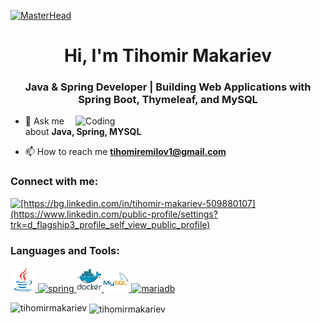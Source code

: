 [![MasterHead](https://res.cloudinary.com/dfrjvftfv/image/upload/v1729012871/Java_copy_tptyq7.jpg)](https://tihomirmakariev.io)


<h1 align="center">Hi, I'm Tihomir Makariev</h1>
<h3 align="center">Java & Spring Developer | Building Web Applications with Spring Boot, Thymeleaf, and MySQL</h3>
<img align="right" alt="Coding" width="400" src="https://res.cloudinary.com/dfrjvftfv/image/upload/v1728998460/Codding_gift_vu4sef.gif">

- 💬 Ask me about **Java, Spring, MYSQL**

- 📫 How to reach me **tihomiremilov1@gmail.com**

<h3 align="left">Connect with me:</h3>
<p align="left">
<a href="https://www.linkedin.com/in/tihomir-makariev-509880107/" target="blank](https://www.linkedin.com/public-profile/settings?trk=d_flagship3_profile_self_view_public_profile)"><img align="center" src="https://raw.githubusercontent.com/rahuldkjain/github-profile-readme-generator/master/src/images/icons/Social/linked-in-alt.svg" alt="[https://bg.linkedin.com/in/tihomir-makariev-509880107](https://www.linkedin.com/public-profile/settings?trk=d_flagship3_profile_self_view_public_profile)" height="30" width="40" /></a>
</p>

<h3 align="left">Languages and Tools:</h3>
<p align="left"> <a href="https://www.java.com" target="_blank" rel="noreferrer"> <img src="https://raw.githubusercontent.com/devicons/devicon/master/icons/java/java-original.svg" alt="java" width="40" height="40"/> </a><a href="https://spring.io/" target="_blank" rel="noreferrer"> <img src="https://www.vectorlogo.zone/logos/springio/springio-icon.svg" alt="spring" width="40" height="40"/> </a> <a href="https://www.docker.com/" target="_blank" rel="noreferrer"> <img src="https://raw.githubusercontent.com/devicons/devicon/master/icons/docker/docker-original-wordmark.svg" alt="docker" width="40" height="40"/> </a> <a href="https://www.mysql.com/" target="_blank" rel="noreferrer"> <img src="https://raw.githubusercontent.com/devicons/devicon/master/icons/mysql/mysql-original-wordmark.svg" alt="mysql" width="40" height="40"/> </a> <a href="https://mariadb.org/" target="_blank" rel="noreferrer"> <img src="https://www.vectorlogo.zone/logos/mariadb/mariadb-icon.svg" alt="mariadb" width="40" height="40"/> </a> </p>

<p><img align="left" src="https://github-readme-stats.vercel.app/api/top-langs?username=tihomirmakariev&show_icons=true&locale=en&layout=compact" alt="tihomirmakariev" /></p>

<p>&nbsp;<img align="center" src="https://github-readme-stats.vercel.app/api?username=tihomirmakariev&show_icons=true&locale=en" alt="tihomirmakariev" /></p>

